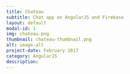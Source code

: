 ```yaml
---
title: Chateau
subtitle: Chat app on AngularJS and Firebase
layout: default
modal-id: 1
img: chateau.png
thumbnail: chateau-thumbnail.png
alt: image-alt
project-date: February 2017
category: AngularJS
description: 
---
```

